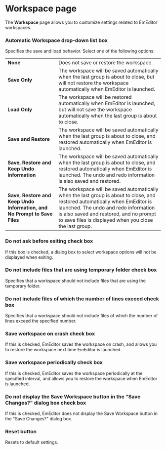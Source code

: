 # Workspace page

The **Workspace** page allows you to customize settings related to EmEditor
workspaces.

### Automatic Workspace drop-down list box

Specifies the save and load behavior. Select one of the following options:

|     |     |
| --- | --- |
| **None** | Does not save or restore the workspace. |
| **Save Only** | The workspace will be saved automatically when the last group is about to close, but will not restore the workspace automatically when EmEditor is launched. |
| **Load Only** | The workspace will be restored automatically when EmEditor is launched, but will not save the workspace automatically when the last group is about to close. |
| **Save and Restore** | The workspace will be saved automatically when the last group is about to close, and restored automatically when EmEditor is launched. |
| **Save, Restore and Keep Undo Information** | The workspace will be saved automatically when the last group is about to close, and restored automatically when EmEditor is launched. The undo and redo information is also saved and restored. |
| **Save, Restore and Keep Undo Information, and No Prompt to Save Files** | The workspace will be saved automatically when the last group is about to close, and restored automatically when EmEditor is launched. The undo and redo information is also saved and restored, and no prompt to save files is displayed when you close the last group. |

### Do not ask before exiting check box

If this box is checked, a dialog box to select workspace options will not be displayed when exiting.

### Do not include files that are using temporary folder check box

Specifies that a workspace should not include files that are using the temporary folder.

### Do not include files of which the number of lines exceed check box

Specifies that a workspace should not include files of which the number of lines exceed the specified number.

### Save workspace on crash check box

If this is checked, EmEditor saves the workspace on crash, and allows you to restore the workspace next time EmEditor is launched.

### Save workspace periodically check box

If this is checked, EmEditor saves the workspace periodically at the specified interval, and allows you to restore the workspace when EmEditor is launched.

### Do not display the Save Workspace button in the "Save Changes?" dialog box check box

If this is checked, EmEditor does not display the Save Workspace button in the "Save Changes?" dialog box.

### Reset button

Resets to default settings.

